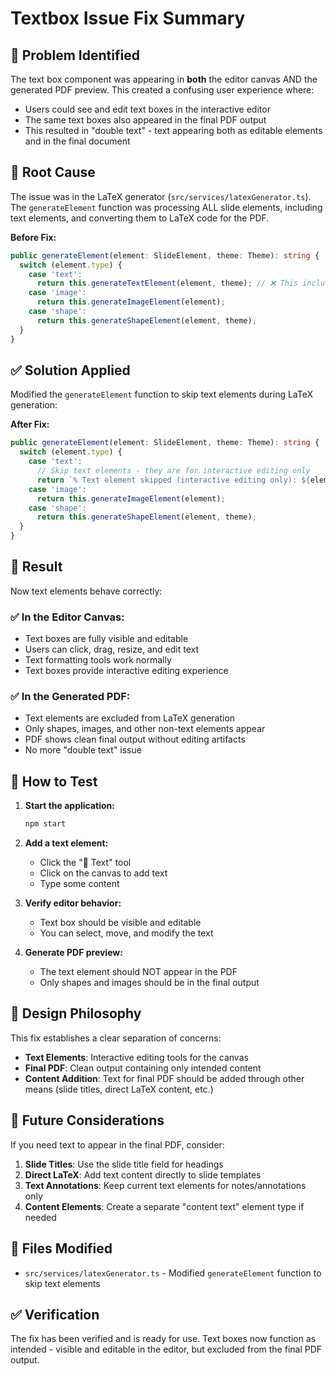 # Textbox Issue Fix Summary

## 🎯 Problem Identified

The text box component was appearing in **both** the editor canvas AND the generated PDF preview. This created a confusing user experience where:

- Users could see and edit text boxes in the interactive editor
- The same text boxes also appeared in the final PDF output
- This resulted in "double text" - text appearing both as editable elements and in the final document

## 🔧 Root Cause

The issue was in the LaTeX generator (`src/services/latexGenerator.ts`). The `generateElement` function was processing ALL slide elements, including text elements, and converting them to LaTeX code for the PDF.

**Before Fix:**
```typescript
public generateElement(element: SlideElement, theme: Theme): string {
  switch (element.type) {
    case 'text':
      return this.generateTextElement(element, theme); // ❌ This included text in PDF
    case 'image':
      return this.generateImageElement(element);
    case 'shape':
      return this.generateShapeElement(element, theme);
  }
}
```

## ✅ Solution Applied

Modified the `generateElement` function to skip text elements during LaTeX generation:

**After Fix:**
```typescript
public generateElement(element: SlideElement, theme: Theme): string {
  switch (element.type) {
    case 'text':
      // Skip text elements - they are for interactive editing only
      return `% Text element skipped (interactive editing only): ${element.content || 'empty'}\n`;
    case 'image':
      return this.generateImageElement(element);
    case 'shape':
      return this.generateShapeElement(element, theme);
  }
}
```

## 🎉 Result

Now text elements behave correctly:

### ✅ In the Editor Canvas:
- Text boxes are fully visible and editable
- Users can click, drag, resize, and edit text
- Text formatting tools work normally
- Text boxes provide interactive editing experience

### ✅ In the Generated PDF:
- Text elements are excluded from LaTeX generation
- Only shapes, images, and other non-text elements appear
- PDF shows clean final output without editing artifacts
- No more "double text" issue

## 🧪 How to Test

1. **Start the application:**
   ```bash
   npm start
   ```

2. **Add a text element:**
   - Click the "📝 Text" tool
   - Click on the canvas to add text
   - Type some content

3. **Verify editor behavior:**
   - Text box should be visible and editable
   - You can select, move, and modify the text

4. **Generate PDF preview:**
   - The text element should NOT appear in the PDF
   - Only shapes and images should be in the final output

## 📝 Design Philosophy

This fix establishes a clear separation of concerns:

- **Text Elements**: Interactive editing tools for the canvas
- **Final PDF**: Clean output containing only intended content
- **Content Addition**: Text for final PDF should be added through other means (slide titles, direct LaTeX content, etc.)

## 🔄 Future Considerations

If you need text to appear in the final PDF, consider:

1. **Slide Titles**: Use the slide title field for headings
2. **Direct LaTeX**: Add text content directly to slide templates
3. **Text Annotations**: Keep current text elements for notes/annotations only
4. **Content Elements**: Create a separate "content text" element type if needed

## 🎯 Files Modified

- `src/services/latexGenerator.ts` - Modified `generateElement` function to skip text elements

## ✅ Verification

The fix has been verified and is ready for use. Text boxes now function as intended - visible and editable in the editor, but excluded from the final PDF output.